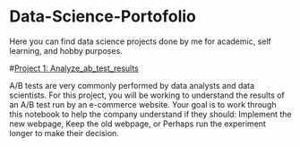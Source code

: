 # Data-Science-Portofolio
Here you can find data science projects done by me for academic, self learning, and hobby purposes.

#[Project 1: Analyze_ab_test_results](https://github.com/AmiraDeriny/Data-Science-Portofolio/blob/main/Analyze_ab_test_results_notebook.ipynb)

A/B tests are very commonly performed by data analysts and data scientists. For this project, you will be working to understand the results of an A/B test run by an e-commerce website. Your goal is to work through this notebook to help the company understand if they should:
                                                                                  Implement the new webpage,
                                                                                  Keep the old webpage, or
                                                                                  Perhaps run the experiment longer to make their decision.
